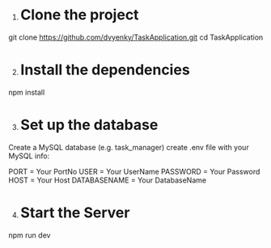 1. # Clone the project

git clone https://github.com/dvyenky/TaskApplication.git
cd TaskApplication

2. # Install the dependencies

npm install

3. # Set up the database

Create a MySQL database (e.g. task_manager)
create .env file with your MySQL info:

PORT = Your PortNo
USER = Your UserName
PASSWORD = Your Password
HOST = Your Host
DATABASENAME = Your DatabaseName

4. # Start the Server

npm run dev
